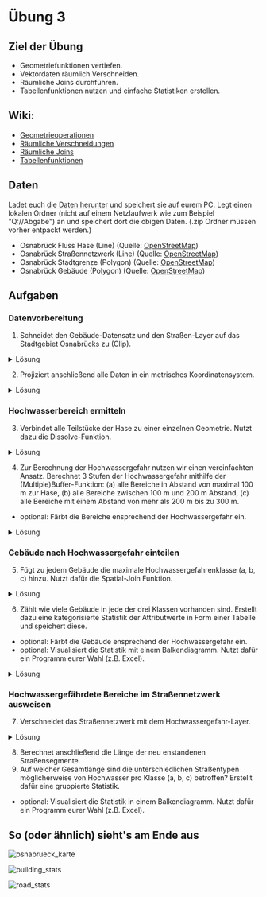 # Übung 3
## Ziel der Übung
* Geometriefunktionen vertiefen.
* Vektordaten räumlich Verschneiden.
* Räumliche Joins durchführen.
* Tabellenfunktionen nutzen und einfache Statistiken erstellen.

## Wiki:
* [Geometrieoperationen](/exercise_3/qgis-Geometrieoperationen)
* [Räumliche Verschneidungen](/exercise_3/qgis-Räumliche-Verschneidungen)
* [Räumliche Joins](/exercise_3/qgis-Räumliche-Joins)
* [Tabellenfunktionen](/exercise_3/qgis-Tabellenfunktionen)

## Daten
Ladet euch [die Daten herunter](https://courses.gistools.geog.uni-heidelberg.de/giscience/gis-einfuehrung/-/raw/master/exercise_03/exercise_03_data.zip) und speichert sie auf eurem PC. Legt einen lokalen Ordner (nicht auf einem Netzlaufwerk wie zum Beispiel "Q://Abgabe") an und speichert dort die obigen Daten. (.zip Ordner müssen vorher entpackt werden.)

* Osnabrück Fluss Hase (Line) (Quelle: [OpenStreetMap](https://www.openstreetmap.org))
* Osnabrück Straßennetzwerk (Line) (Quelle: [OpenStreetMap](https://www.openstreetmap.org))
* Osnabrück Stadtgrenze (Polygon) (Quelle: [OpenStreetMap](https://www.openstreetmap.org))
* Osnabrück Gebäude (Polygon) (Quelle: [OpenStreetMap](https://www.openstreetmap.org))

## Aufgaben

### Datenvorbereitung
1. Schneidet den Gebäude-Datensatz und den Straßen-Layer auf das Stadtgebiet Osnabrücks zu (Clip).

<details>
  <summary>Lösung</summary>
    <br/>
    <ul>
    <li>
    Wähle Vektor >> Geoverarbeitungswerkzeuge >> Zuschneiden... die Eingabelayer ist die Layer die du kleiner schneiden möchtest, für Layer überlagern wähle osnabrueck_admin. Die zugeschnittene Layer wird als neue Layer erscheinen, vergesse nicht diese umzubenennen um Verwirrung zu vermeiden. Wiederhole den Prozess bis alle Layer auf das gleiche Maß zugeschnitten sind.


  </details>

2. Projiziert anschließend alle Daten in ein metrisches Koordinatensystem.

<details>
  <summary>Lösung</summary>
    <br/>
    <ul>
    <li>
    Reprojiziere die einzelnen Layer unter Layer >> Layer reprojizieren und wähle die gewünschte Projektion aus. Auch hier wird eine neue Layer erstellt die du umbennenen solltest. Außerdem handelt es sich um eine Temporärlayer, mache diese permanent.

  </details>

### Hochwasserbereich ermitteln
3. Verbindet alle Teilstücke der Hase zu einer einzelnen Geometrie. Nutzt dazu die Dissolve-Funktion.

<details>
  <summary>Lösung</summary>
    <br/>
    <ul>
    <li>
    Verwende das Tool Auflösen (unter Vektorgeometrie).

  </details>

4. Zur Berechnung der Hochwassergefahr nutzen wir einen vereinfachten Ansatz. Berechnet 3 Stufen der Hochwassergefahr mithilfe der (Multiple)Buffer-Funktion:
  (a) alle Bereiche in Abstand von maximal 100 m zur Hase,
  (b) alle Bereiche zwischen 100 m und 200 m Abstand,
  (c) alle Bereiche mit einem Abstand von mehr als 200 m bis zu 300 m.
* optional: Färbt die Bereiche ensprechend der Hochwassergefahr ein.

<details>
  <summary>Lösung</summary>
    <br/>
    <ul>
    <li>
    Verwende das Vektor-Tool Mehrringpuffer, wähle die Layer osnabrueck_hase als Eingabelayer und stelle die Ringanzahl auf drei und den Abstand auf 100 m. Die Farben der neuen Layer kannst du ganz normal unter Layergestaltung umstellen.

  </details>


### Gebäude nach Hochwassergefahr einteilen
5. Fügt zu jedem Gebäude die maximale Hochwassergefahrenklasse (a, b, c) hinzu. Nutzt dafür die Spatial-Join Funktion.


<details>
  <summary>Lösung</summary>
    <br/>
    <ul>
    <li>
    Verwende Attribute nach Position zusammenfügen. Die Eingabelayer ist osnabrueck_buildings und die neue Bufferlayer für Layerverknüpfen. Für diese Aufgabe möchtest du innerhalb wählen.

  </details>

6. Zählt wie viele Gebäude in jede der drei Klassen vorhanden sind. Erstellt dazu eine kategorisierte Statistik der Attributwerte in Form einer Tabelle und speichert diese.
* optional: Färbt die Gebäude ensprechend der Hochwassergefahr ein.
* optional: Visualisiert die Statistik mit einem Balkendiagramm. Nutzt dafür ein Programm eurer Wahl (z.B. Excel).


<details>
  <summary>Lösung</summary>
    <br/>
    <ul>
    <li>
    Öffne Statistik nach Kategorien, wähle die Eingabelayer ud das Feld für die Statistikberechnung aus.  

  </details>


### Hochwassergefährdete Bereiche im Straßennetzwerk ausweisen
7. Verschneidet das Straßennetzwerk mit dem Hochwassergefahr-Layer.


<details>
  <summary>Lösung</summary>
    <br/>
    <ul>
    <li>
    Genau wie das Tool Zuschneiden vom Beginn der Exercise gibt es auch die Einstellung Verschneidung.

  </details>

8. Berechnet anschließend die Länge der neu enstandenen Straßensegmente.
9. Auf welcher Gesamtlänge sind die unterschiedlichen Straßentypen möglicherweise von Hochwasser pro Klasse (a, b, c) betroffen? Erstellt dafür eine gruppierte Statistik.
* optional: Visualisiert die Statistik in einem Balkendiagramm. Nutzt dafür ein Programm eurer Wahl (z.B. Excel).


## So (oder ähnlich) sieht's am Ende aus

![osnabrueck_karte](https://courses.gistools.geog.uni-heidelberg.de/giscience/gis-einfuehrung/-/raw/master/exercise_03/osnabrueck_karte.png)

![building_stats](https://courses.gistools.geog.uni-heidelberg.de/giscience/gis-einfuehrung/-/raw/master/exercise_03/building_count_stats.png)

![road_stats](https://courses.gistools.geog.uni-heidelberg.de/giscience/gis-einfuehrung/-/raw/master/exercise_03/road_length_stats.png)

